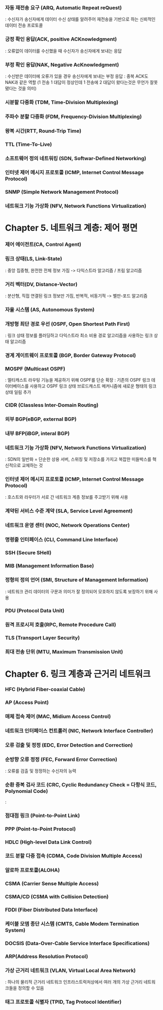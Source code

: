 ### 자동 재전송 요구 (ARQ, Automatic Repeat reQuest)
: 수신자가 송신자에게 데이터 수신 상태를 알려주어 재전송을 기반으로 하는 신뢰적인 데이터 전송 프로토콜

### 긍정 확인 응답(ACK, positive ACKnowledgment)
  : 오류없이 데이터를 수신했을 때 수신자가 송신자에게 보내는 응답

### 부정 확인 응답(NAK, Negative AcKnowledgment)
  : 수신받은 데이터에 오류가 있을 경우 송신자에게 보내는 부정 응답
  : 중복 ACK도 NAK과 같은 역할 (1 전송 1 대답이 정상인데 1 전송에 2 대답이 왔다는것은 무언가 잘못됐다는 것을 의미)

### 시분할 다중화 (TDM, Time-Division Multiplexing)
### 주파수 분할 다중화 (FDM, Frequency-Division Multiplexing)
### 왕복 시간(RTT, Round-Trip Time)
### TTL (Time-To-Live)
### 소프트웨어 정의 네트워킹 (SDN, Softwar-Defined Networking)
### 인터넷 제어 메시지 프로토콜 (ICMP, Internet Control Message Protocol)
### SNMP (Simple Network Management Protocol)
### 네트워크 기능 가상화 (NFV, Network Functions Virtualization)



# Chapter 5. 네트워크 계층: 제어 평면

### 제어 에이전트(CA, Control Agent)

### 링크 상태(LS, Link-State)
: 중앙 집중형, 완전한 전체 정보 가짐 -> 다익스트라 알고리즘 / 프림 알고리즘
### 거리 벡터(DV, Distance-Vector)
: 분산형, 직접 연결된 링크 정보만 가짐, 반복적, 비동기적 -> 벨만-포드 알고리즘

### 자율 시스템 (AS, Autonomous System)

### 개방형 최단 경로 우선 (OSPF, Open Shortest Path First)
: 링크 상태 정보를 플러딩하고 다익스트라 최소 비용 경로 알고리즘을 사용하는 링크 상태 알고리즘

### 경계 게이트웨이 프로토콜 (BGP, Border Gateway Protocol)

### MOSPF (Multicast OSPF)
: 멀티캐스트 라우팅 기능을 제공하기 위해 OSPF를 단순 확장
: 기존의 OSPF 링크 데이터베이스를 사용하고 OSPF 링크 상태 브로드캐스트 메커니즘에 새로운 형태의 링크상태 일림 추가

### CIDR (Classless Inter-Domain Routing)

### 외부 BGP(eBGP, external BGP)
### 내부 BFP(iBGP, interal BGP)

### 네트워크 기능 가상화 (NFV, Network Functions Virtualization)
: SDN의 일반화 = 단순한 상용 서버, 스위칭 및 저장소를 가지고 복잡한 미들박스를 혁신적으로 교체하는 것

### 인터넷 제어 메시지 프로토콜 (ICMP, Internet Control Message Protocol)
: 호스트와 라우터가 서로 간 네트워크 계층 정보를 주고받기 위해 사용

### 계약된 서비스 수준 계약 (SLA, Service Level Agreement)

### 네트워크 운영 센터 (NOC, Network Operations Center)

### 명령줄 인터페이스 (CLI, Command Line Interface)

### SSH (Secure SHell)

### MIB (Management Information Base)

### 정형의 정의 언어 (SMI, Structure of Management Information)
: 네트워크 관리 데이터의 구문과 의미가 잘 정의되어 모호하지 않도록 보장하기 위해 사용

### PDU (Protocol Data Unit)

### 원격 프로시저 호출(RPC, Remote Procedure Call)

### TLS (Transport Layer Security)

### 최대 전송 단위 (MTU, Maximum Transmission Unit)



# Chapter 6. 링크 계층과 근거리 네트워크

### HFC (Hybrid Fiber-coaxial Cable)

### AP (Access Point)

### 매체 접속 제어 (MAC, Midium Access Control)

### 네트워크 인터페이스 컨트롤러 (NIC, Network Interface Controller)

### 오류 검출 및 정정 (EDC, Error Detection and Correction)

### 순방향 오류 정정 (FEC, Forward Error Correction)
: 오류를 검출 및 정정하는 수신자의 능력

### 순환 중복 검사 코드 (CRC, Cyclic Redundancy Check = 다항식 코드, Polynomial Code)
: 

### 점대점 링크 (Point-to-Point Link)

### PPP (Point-to-Point Protocol)

### HDLC (High-level Data Link Control)

### 코드 분할 다중 접속 (CDMA, Code Division Multiple Access)

### 알로하 프로토콜(ALOHA)

### CSMA (Carrier Sense Multiple Access)

### CSMA/CD (CSMA with Collision Detection)

### FDDI (Fiber Distributed Data Interface)

### 케이블 모뎀 종단 시스템 (CMTS, Cable Modem Termination System)

### DOCSIS (Data-Over-Cable Service Interface Specifications)

### ARP(Address Resolution Protocol)

### 가상 근거리 네트워크 (VLAN, Virtual Local Area Network)
: 하나의 물리적 근거리 네트워크 인프라스트럭처상에서 여러 개의 가상 근거리 네트워크들을 정의할 수 있음

### 태그 프로토콜 식별자 (TPID, Tag Protocol Identifier)

